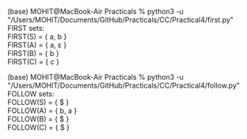(base) MOHIT@MacBook-Air Practicals % python3 -u "/Users/MOHIT/Documents/GitHub/Practicals/CC/Practical4/first.py"
</br>
FIRST sets:</br>
FIRST(S) = { a, b }</br>
FIRST(A) = { a, ε }</br>
FIRST(B) = { b }</br>
FIRST(C) = { c }</br>

(base) MOHIT@MacBook-Air Practicals % python3 -u "/Users/MOHIT/Documents/GitHub/Practicals/CC/Practical4/follow.py"</br>
FOLLOW sets:</br>
FOLLOW(S) = { $ }</br>
FOLLOW(A) = { b, a }</br>
FOLLOW(B) = { $ }</br>
FOLLOW(C) = { $ }</br>
